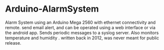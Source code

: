 # Arduino-AlarmSystem
Alarm System using an Arduino Mega 2560 with ethernet connectivity and remote. send email alert, and can be operated using a web interface or via the android app. Sends periodic messages to a syslog server. Also monitors temperature and humidity . written back in 2012, was never meant for public release.
